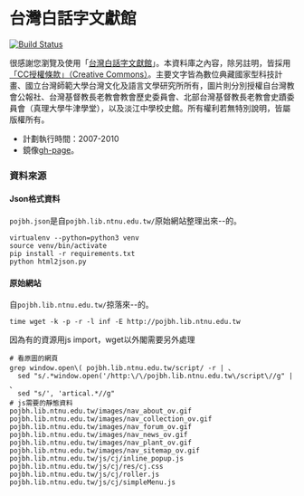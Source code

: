 # 台灣白話字文獻館
[![Build Status](https://travis-ci.org/Taiwanese-Corpus/Khin-hoan_2010_pojbh.svg?branch=master)](https://travis-ci.org/Taiwanese-Corpus/Khin-hoan_2015_pojbh)

很感謝您瀏覽及使用「[台灣白話字文獻館](http://pojbh.lib.ntnu.edu.tw/script/news-p0.htm)」。本資料庫之內容，除另註明，皆採用[「CC授權條款」（Creative Commons）](http://creativecommons.org.tw/)。主要文字皆為數位典藏國家型科技計畫、國立台灣師範大學台灣文化及語言文學研究所所有，圖片則分別授權自台灣教會公報社、台灣基督教長老教會教會歷史委員會、北部台灣基督教長老教會史蹟委員會（真理大學牛津學堂），以及淡江中學校史館。所有權利若無特別說明，皆屬版權所有。

- 計劃執行時間：2007-2010
- 鏡像[gh-page](https://taiwanese-corpus.github.io/Khin-hoan_2010_pojbh/)。

### 資料來源


#### Json格式資料
`pojbh.json`是自`pojbh.lib.ntnu.edu.tw/`原始網站整理出來--的。
```
virtualenv --python=python3 venv
source venv/bin/activate
pip install -r requirements.txt
python html2json.py
```

#### 原始網站
自`pojbh.lib.ntnu.edu.tw/`掠落來--的。
```
time wget -k -p -r -l inf -E http://pojbh.lib.ntnu.edu.tw
```
因為有的資源用js import，wget以外閣需要另外處理
```
# 看原圖的網頁
grep window.open\( pojbh.lib.ntnu.edu.tw/script/ -r | 、
  sed "s/.*window.open('/http:\/\/pojbh.lib.ntnu.edu.tw\/script\//g" | 、
  sed "s/', 'artical.*//g"
# js需要的靜態資料
pojbh.lib.ntnu.edu.tw/images/nav_about_ov.gif
pojbh.lib.ntnu.edu.tw/images/nav_collection_ov.gif
pojbh.lib.ntnu.edu.tw/images/nav_forum_ov.gif
pojbh.lib.ntnu.edu.tw/images/nav_news_ov.gif
pojbh.lib.ntnu.edu.tw/images/nav_plant_ov.gif
pojbh.lib.ntnu.edu.tw/images/nav_sitemap_ov.gif
pojbh.lib.ntnu.edu.tw/js/cj/inline_popup.js
pojbh.lib.ntnu.edu.tw/js/cj/res/cj.css
pojbh.lib.ntnu.edu.tw/js/cj/roller.js
pojbh.lib.ntnu.edu.tw/js/cj/simpleMenu.js
```